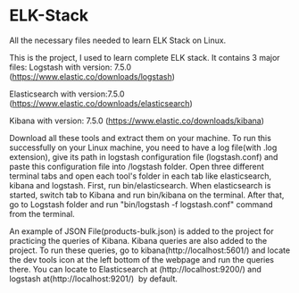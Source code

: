# ELK-Stack 
All the necessary files needed to learn ELK Stack on Linux.

This is the project, I used to learn complete ELK stack. It contains 3 major files:
Logstash with version: 7.5.0 (https://www.elastic.co/downloads/logstash)

Elasticsearch with version:7.5.0 (https://www.elastic.co/downloads/elasticsearch)

Kibana with version: 7.5.0 (https://www.elastic.co/downloads/kibana)

Download all these tools and extract them on your machine. To run this successfully on your Linux machine, you need to have a log file(with .log extension), give its path in logstash configuration file (logstash.conf) and paste this configuration file into /logstash folder.
Open three different terminal tabs and open each tool's folder in each tab like elasticsearch, kibana and logstash. First, run bin/elasticsearch. When elasticsearch is started, switch tab to Kibana and run bin/kibana on the terminal. After that, go to Logstash folder and run "bin/logstash -f logstash.conf" command from the terminal.

An example of JSON File(products-bulk.json) is added to the project for practicing the queries of Kibana. Kibana queries are also added to the project. To run these queries, go to kibana(http://localhost:5601/) and locate the dev tools icon at the left bottom of the webpage and run the queries there. You can locate to Elasticsearch at (http://localhost:9200/) and logstash at(http://localhost:9201/)  by default.